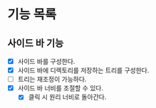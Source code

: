 # 기능 목록

## 사이드 바 기능
- [x] 사이드 바를 구성한다.
- [x] 사이드 바에 디렉토리를 저장하는 트리를 구성한다.
- [ ] 트리는 재조정이 가능하다.
- [x] 사이드 바 너비를 조절할 수 있다.
  - [x] 클릭 시 원리 너비로 돌아간다.